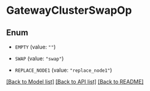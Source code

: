 # GatewayClusterSwapOp

## Enum


* `EMPTY` (value: `""`)

* `SWAP` (value: `"swap"`)

* `REPLACE_NODE1` (value: `"replace_node1"`)


[[Back to Model list]](../README.md#documentation-for-models) [[Back to API list]](../README.md#documentation-for-api-endpoints) [[Back to README]](../README.md)


